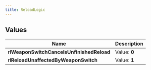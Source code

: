 ```yaml
---
title: ReloadLogic
---
```


## Values
| Name | Description |
| ---- | ----------- |
| **rlWeaponSwitchCancelsUnfinishedReload** | Value: **0** |
| **rlReloadUnaffectedByWeaponSwitch** | Value: **1** |

